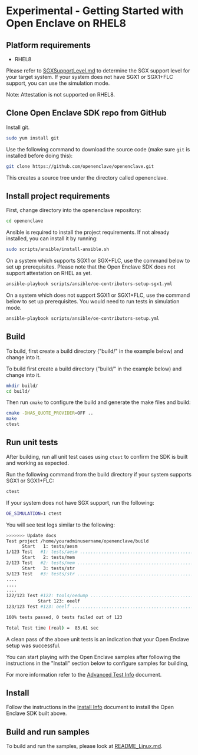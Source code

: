 # Experimental - Getting Started with Open Enclave on RHEL8

## Platform requirements

- RHEL8

Please refer to [SGXSupportLevel.md](/docs/GettingStartedDocs/SGXSupportLevel.md) to determine the SGX support level for your target system. If your system does not have SGX1 or SGX1+FLC support, you can use the simulation mode.

Note: Attestation is not supported on RHEL8.

## Clone Open Enclave SDK repo from GitHub

Install git.

```bash
sudo yum install git
```

Use the following command to download the source code (make sure `git` is installed before doing this):

```bash
git clone https://github.com/openenclave/openenclave.git
```

This creates a source tree under the directory called openenclave.

## Install project requirements

First, change directory into the openenclave repository:

```bash
cd openenclave
```

Ansible is required to install the project requirements. If not already installed, you can install it by running:

```bash
sudo scripts/ansible/install-ansible.sh
```

On a system which supports SGX1 or SGX+FLC, use the command below to set up prerequisites. Please note that the Open Enclave SDK does not support attestation on RHEL as yet.

```bash
ansible-playbook scripts/ansible/oe-contributors-setup-sgx1.yml
```

On a system which does not support SGX1 or SGX1+FLC, use the command below to set up prerequisites. You would need to run tests in simulation mode.

```bash
ansible-playbook scripts/ansible/oe-contributors-setup.yml
```

## Build

To build, first create a build directory ("build/" in the example below) and change into it.

To build first create a build directory ("build/" in the example below) and change into it.

```bash
mkdir build/
cd build/
```

Then run `cmake` to configure the build and generate the make files and build:

```bash
cmake -DHAS_QUOTE_PROVIDER=OFF ..
make
ctest
```

## Run unit tests

After building, run all unit test cases using `ctest` to confirm the SDK is built and working as expected.

Run the following command from the build directory if your system supports SGX1 or SGX1+FLC:

```bash
ctest
```

If your system does not have SGX support, run the following:

```bash
OE_SIMULATION=1 ctest
```

You will see test logs similar to the following:

```bash
>>>>>>> Update docs
Test project /home/youradminusername/openenclave/build
      Start   1: tests/aesm
1/123 Test   #1: tests/aesm ...............................................................................................................   Passed    0.98 sec
      Start   2: tests/mem
2/123 Test   #2: tests/mem ................................................................................................................   Passed    0.00 sec
      Start   3: tests/str
3/123 Test   #3: tests/str ................................................................................................................   Passed    0.00 sec
....
....
....
122/123 Test #122: tools/oedump .............................................................................................................   Passed    0.00 sec
            Start 123: oeelf
123/123 Test #123: oeelf ....................................................................................................................   Passed    0.00 sec

100% tests passed, 0 tests failed out of 123

Total Test time (real) =  83.61 sec
```

A clean pass of the above unit tests is an indication that your Open Enclave setup was successful.

You can start playing with the Open Enclave samples after following the instructions in the "Install" section below to configure samples for building,

For more information refer to the [Advanced Test Info](AdvancedTestInfo.md) document.

## Install

 Follow the instructions in the [Install Info](LinuxInstallInfo.md) document to install the Open Enclave SDK built above.

## Build and run samples

To build and run the samples, please look at [README_Linux.md](/samples/README_Linux.md).
